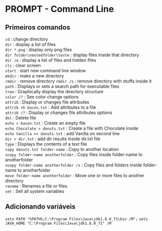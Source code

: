 # PROMPT - Command Line

## Primeiros comandos
`cd` : change directory  
`dir` : display a list of files  
`dir *.png` : display only png files  
`dir folder\nestedfolder\teste` : display files inside that directory  
`dir /a` : display a list of files and hidden files  
`cls` : clear screen  
`start` : start new command line window  
`mkdir` : make a new directory  
`rmdir` : remove directory
`rmdir /s` : remove directory with stuffs inside it  
`path` : Displays or sets a search path for executable files  
`tree` : Graphically display the directory structure  
`color /?` : See color change options  
`attrib` : Display or changes file attributes  
`attrib +h bacon.txt` : Add attributes to a file  
`attrib /?` : Display or changes file attributes options  
`del` : Delete file  
`echo > bacon.txt` : Create an empty file  
`echo Chocolate > donuts.txt` : Create a file with Chocolate inside  
`echo Vanilla >> donuts.txt` : add Vanilla on second line  
`dir > dir.txt` : add dir results inside dir.txt file   
`type` : Displays the contents of a text file  
`copy donuts.txt folder-name` : Copy to another location  
`xcopy folder-name anotherfolder` : Copy files inside folder-name to anotherfolder  
`xcopy folder-name anotherfolder /s` : Copy files and folders inside folder-name to anotherfolder  
`move folder-name anotherfolder` : Move one or more files to another directory  
`rename` : Renames a file or files  
`set` : Sell all system variables

## Adicionando variáveis
`setx PATH "%PATH%;C:\Program Files\Java\jdk1.8.0_71\bin /M";`
`setx JAVA_HOME "C:\Program Files\Java\jdk1.8.0_71" /M`


